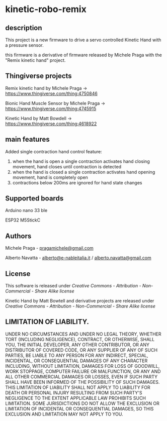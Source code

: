 # kinetic-robo-remix

## description
This project is a new firmware to drive a servo controlled Kinetic Hand with a pressure sensor.

this firmware is a derivative of firmware released by Michele Praga with the "Remix kinetic hand" project.

## Thingiverse projects
Remix kinetic hand by Michele Praga -> https://www.thingiverse.com/thing:4750846

Bionic Hand Muscle Sensor by Michele Praga -> https://www.thingiverse.com/thing:4745915

Kinetic Hand by Matt Bowdell -> https://www.thingiverse.com/thing:4618922

## main features
Added single contraction hand control feature:
1) when the hand is open a single contraction activates hand closing movement, hand closes until contraction is detected
2) when the hand is closed a single contraction activates hand opening movement, hand is completely open
3) contractions below 200ms are ignored for hand state changes

## Supported boards
Arduino nano 33 ble

ESP32 M5StickC

## Authors
Michele Praga - pragamichele@gmail.com

Alberto Navatta - alberto@e-nableitalia.it /  alberto.navatta@gmail.com

## License
This software is released under *Creative Commons - Attribution - Non-Commercial - Share Alike license*

Kinetic Hand by Matt Bowtell and derivative projects are released under *Creative Commons - Attribution - Non-Commercial - Share Alike license*

## LIMITATION OF LIABILITY.
UNDER NO CIRCUMSTANCES AND UNDER NO LEGAL THEORY, WHETHER TORT (INCLUDING NEGLIGENCE), CONTRACT, OR OTHERWISE, SHALL YOU, THE INITIAL DEVELOPER, ANY OTHER CONTRIBUTOR, OR ANY DISTRIBUTOR OF COVERED CODE, OR ANY SUPPLIER OF ANY OF SUCH PARTIES, BE LIABLE TO ANY PERSON FOR ANY INDIRECT, SPECIAL, INCIDENTAL, OR CONSEQUENTIAL DAMAGES OF ANY CHARACTER INCLUDING, WITHOUT LIMITATION, DAMAGES FOR LOSS OF GOODWILL, WORK STOPPAGE, COMPUTER FAILURE OR MALFUNCTION, OR ANY AND ALL OTHER COMMERCIAL DAMAGES OR LOSSES, EVEN IF SUCH PARTY SHALL HAVE BEEN INFORMED OF THE POSSIBILITY OF SUCH DAMAGES. THIS LIMITATION OF LIABILITY SHALL NOT APPLY TO LIABILITY FOR DEATH OR PERSONAL INJURY RESULTING FROM SUCH PARTY'S NEGLIGENCE TO THE EXTENT APPLICABLE LAW PROHIBITS SUCH LIMITATION. SOME JURISDICTIONS DO NOT ALLOW THE EXCLUSION OR LIMITATION OF INCIDENTAL OR CONSEQUENTIAL DAMAGES, SO THIS EXCLUSION AND LIMITATION MAY NOT APPLY TO YOU.
